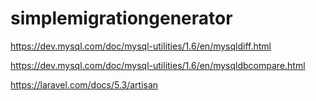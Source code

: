 # simplemigrationgenerator

https://dev.mysql.com/doc/mysql-utilities/1.6/en/mysqldiff.html

https://dev.mysql.com/doc/mysql-utilities/1.6/en/mysqldbcompare.html

https://laravel.com/docs/5.3/artisan
